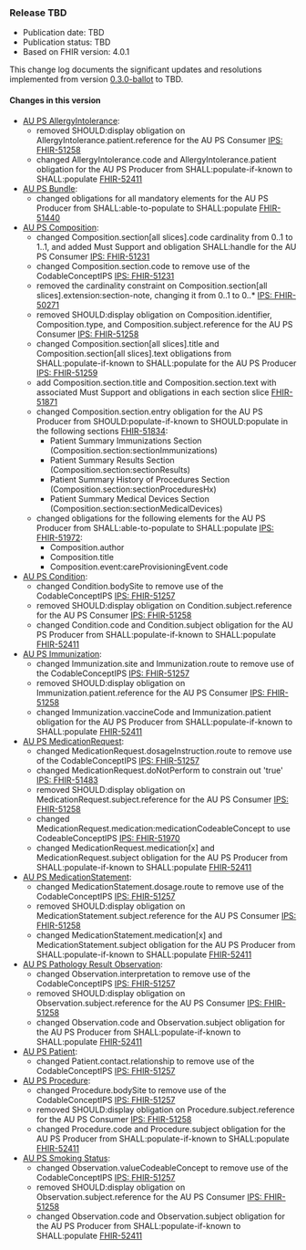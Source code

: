 ###  Release TBD
- Publication date: TBD
- Publication status: TBD
- Based on FHIR version: 4.0.1

This change log documents the significant updates and resolutions implemented from version [0.3.0-ballot](https://hl7.org.au/fhir/ps/0.3.0-ballot/index.html) to TBD.

#### Changes in this version
- [AU PS AllergyIntolerance](StructureDefinition-au-ps-allergyintolerance.html):
  - removed SHOULD:display obligation on AllergyIntolerance.patient.reference for the AU PS Consumer [IPS: FHIR-51258](https://jira.hl7.org/browse/FHIR-51258)
  - changed AllergyIntolerance.code and AllergyIntolerance.patient obligation for the AU PS Producer from SHALL:populate-if-known to SHALL:populate [FHIR-52411](https://jira.hl7.org/browse/FHIR-52411)
- [AU PS Bundle](StructureDefinition-au-ps-bundle.html):
  - changed obligations for all mandatory elements for the AU PS Producer from SHALL:able-to-populate to SHALL:populate [FHIR-51440](https://jira.hl7.org/browse/FHIR-51440)
- [AU PS Composition](StructureDefinition-au-ps-composition.html):
  - changed Composition.section[all slices].code cardinality from 0..1 to 1..1, and added Must Support and obligation SHALL:handle for the AU PS Consumer [IPS: FHIR-51231](https://jira.hl7.org/browse/FHIR-51231)
  - changed Composition.section.code to remove use of the CodableConceptIPS [IPS: FHIR-51231](https://jira.hl7.org/browse/FHIR-51231)
  - removed the cardinality constraint on Composition.section[all slices].extension:section-note, changing it from 0..1 to 0..* [IPS: FHIR-50271](https://jira.hl7.org/browse/FHIR-50271)
  - removed SHOULD:display obligation on Composition.identifier, Composition.type, and Composition.subject.reference for the AU PS Consumer [IPS: FHIR-51258](https://jira.hl7.org/browse/FHIR-51258)
  - changed Composition.section[all slices].title and Composition.section[all slices].text obligations from SHALL:populate-if-known to SHALL:populate for the AU PS Producer [IPS: FHIR-51259](https://jira.hl7.org/browse/FHIR-51259)
  - add Composition.section.title and Composition.section.text with associated Must Support and obligations in each section slice [FHIR-51871](https://jira.hl7.org/browse/FHIR-51871)
  - changed Composition.section.entry obligation for the AU PS Producer from SHOULD:populate-if-known to SHOULD:populate in the following sections [FHIR-51834](https://jira.hl7.org/browse/FHIR-51834):
    - Patient Summary Immunizations Section (Composition.section:sectionImmunizations) 
    - Patient Summary Results Section (Composition.section:sectionResults)
    - Patient Summary History of Procedures Section (Composition.section:sectionProceduresHx)
    - Patient Summary Medical Devices Section (Composition.section:sectionMedicalDevices)
  - changed obligations for the following elements for the AU PS Producer from SHALL:able-to-populate to SHALL:populate [IPS: FHIR-51972](https://jira.hl7.org/browse/FHIR-51972):
    - Composition.author
    - Composition.title
    - Composition.event:careProvisioningEvent.code
- [AU PS Condition](StructureDefinition-au-ps-condition.html):
  - changed Condition.bodySite to remove use of the CodableConceptIPS [IPS: FHIR-51257](https://jira.hl7.org/browse/FHIR-51257)
  - removed SHOULD:display obligation on Condition.subject.reference for the AU PS Consumer [IPS: FHIR-51258](https://jira.hl7.org/browse/FHIR-51258)
  - changed Condition.code and Condition.subject obligation for the AU PS Producer from SHALL:populate-if-known to SHALL:populate [FHIR-52411](https://jira.hl7.org/browse/FHIR-52411)
- [AU PS Immunization](StructureDefinition-au-ps-immunization.html):
  - changed Immunization.site and Immunization.route to remove use of the CodableConceptIPS [IPS: FHIR-51257](https://jira.hl7.org/browse/FHIR-51257)
  - removed SHOULD:display obligation on Immunization.patient.reference for the AU PS Consumer [IPS: FHIR-51258](https://jira.hl7.org/browse/FHIR-51258)
  - changed Immunization.vaccineCode and Immunization.patient obligation for the AU PS Producer from SHALL:populate-if-known to SHALL:populate [FHIR-52411](https://jira.hl7.org/browse/FHIR-52411)
- [AU PS MedicationRequest](StructureDefinition-au-ps-medicationrequest.html):
  - changed MedicationRequest.dosageInstruction.route to remove use of the CodableConceptIPS [IPS: FHIR-51257](https://jira.hl7.org/browse/FHIR-51257)
  - changed MedicationRequest.doNotPerform to constrain out 'true' [IPS: FHIR-51483](https://jira.hl7.org/browse/FHIR-51483)
  - removed SHOULD:display obligation on MedicationRequest.subject.reference for the AU PS Consumer [IPS: FHIR-51258](https://jira.hl7.org/browse/FHIR-51258)
  - changed MedicationRequest.medication:medicationCodeableConcept to use CodeableConceptIPS [IPS: FHIR-51970](https://jira.hl7.org/browse/FHIR-51970)
  - changed MedicationRequest.medication[x] and MedicationRequest.subject obligation for the AU PS Producer from SHALL:populate-if-known to SHALL:populate [FHIR-52411](https://jira.hl7.org/browse/FHIR-52411)
- [AU PS MedicationStatement](StructureDefinition-au-ps-medicationstatement.html):
  - changed MedicationStatement.dosage.route to remove use of the CodableConceptIPS [IPS: FHIR-51257](https://jira.hl7.org/browse/FHIR-51257)
  - removed SHOULD:display obligation on MedicationStatement.subject.reference for the AU PS Consumer [IPS: FHIR-51258](https://jira.hl7.org/browse/FHIR-51258)
  - changed MedicationStatement.medication[x] and MedicationStatement.subject obligation for the AU PS Producer from SHALL:populate-if-known to SHALL:populate [FHIR-52411](https://jira.hl7.org/browse/FHIR-52411)
- [AU PS Pathology Result Observation](StructureDefinition-au-ps-diagnosticresult-path.html):
  - changed Observation.interpretation to remove use of the CodableConceptIPS [IPS: FHIR-51257](https://jira.hl7.org/browse/FHIR-51257)
  - removed SHOULD:display obligation on Observation.subject.reference for the AU PS Consumer [IPS: FHIR-51258](https://jira.hl7.org/browse/FHIR-51258)
  - changed Observation.code and Observation.subject obligation for the AU PS Producer from SHALL:populate-if-known to SHALL:populate [FHIR-52411](https://jira.hl7.org/browse/FHIR-52411)
- [AU PS Patient](StructureDefinition-au-ps-patient.html):
  - changed Patient.contact.relationship to remove use of the CodableConceptIPS [IPS: FHIR-51257](https://jira.hl7.org/browse/FHIR-51257)
- [AU PS Procedure](StructureDefinition-au-ps-procedure.html):
  - changed Procedure.bodySite to remove use of the CodableConceptIPS [IPS: FHIR-51257](https://jira.hl7.org/browse/FHIR-51257)
  - removed SHOULD:display obligation on Procedure.subject.reference for the AU PS Consumer [IPS: FHIR-51258](https://jira.hl7.org/browse/FHIR-51258)
  - changed Procedure.code and Procedure.subject obligation for the AU PS Producer from SHALL:populate-if-known to SHALL:populate [FHIR-52411](https://jira.hl7.org/browse/FHIR-52411)
- [AU PS Smoking Status](StructureDefinition-au-ps-smokingstatus.html):
  - changed Observation.valueCodeableConcept to remove use of the CodableConceptIPS [IPS: FHIR-51257](https://jira.hl7.org/browse/FHIR-51257)
  - removed SHOULD:display obligation on Observation.subject.reference for the AU PS Consumer [IPS: FHIR-51258](https://jira.hl7.org/browse/FHIR-51258)
  - changed Observation.code and Observation.subject obligation for the AU PS Producer from SHALL:populate-if-known to SHALL:populate [FHIR-52411](https://jira.hl7.org/browse/FHIR-52411)
